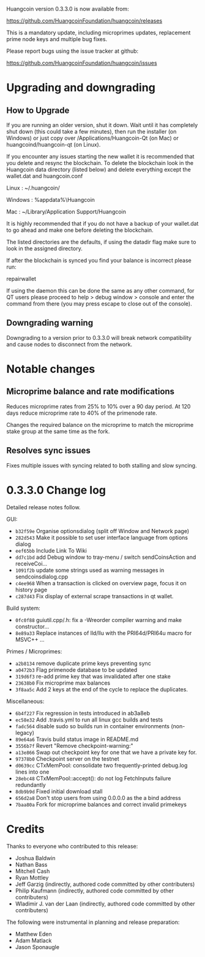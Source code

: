 Huangcoin version 0.3.3.0 is now available from:

  https://github.com/HuangcoinFoundation/huangcoin/releases

This is a mandatory update, including microprimes updates, replacement prime node
keys and multiple bug fixes.

Please report bugs using the issue tracker at github:

  https://github.com/HuangcoinFoundation/huangcoin/issues

Upgrading and downgrading
=========================

How to Upgrade
--------------

If you are running an older version, shut it down. Wait until it has completely
shut down (this could take a few minutes), then run the installer (on Windows)
or just copy over /Applications/Huangcoin-Qt (on Mac) or huangcoind/huangcoin-qt (on Linux).

If you encounter any issues starting the new wallet it is recommended that you delete and resync the blockchain. To delete the blockchain look in the
Huangcoin data directory (listed below) and delete everything except the wallet.dat and huangcoin.conf

Linux : ~/.huangcoin/

Windows : %appdata%\Huangcoin

Mac : ~/Library/Application Support/Huangcoin

It is highly recommended that if you do not have a backup of your wallet.dat
to go ahead and make one before deleting the blockchain.

The listed directories are the defaults, if using the datadir flag make sure to
look in the assigned directory.

If after the blockchain is synced you find your balance is incorrect please run:

repairwallet

If using the daemon this can be done the same as any other command, for QT users
please proceed to help > debug window > console and enter the command from there
(you may press escape to close out of the console).

Downgrading warning
---------------------
Downgrading to a version prior to 0.3.3.0 will break network compatibility and
cause nodes to disconnect from the network.

Notable changes
===============

Microprime balance and rate modifications
-----------------------------------------
Reduces microprime rates from 25% to 10% over a 90 day period.
At 120 days reduce microprime rate to 40% of the primenode rate.

Changes the required balance on the microprime to match the microprime stake
group at the same time as the fork.

Resolves sync issues
--------------------
Fixes multiple issues with syncing related to both stalling and slow syncing.

0.3.3.0 Change log
===================

Detailed release notes follow.

GUI:
- `b32f59e` Organise optionsdialog (split off Window and Network page)
- `282d543` Make it possible to set user interface language from options dialog
- `eef65bb` Include Link To Wiki
- `dd7c1bd` add Debug window to tray-menu / switch sendCoinsAction and receiveCoi…
- `1091f2b` update some strings used as warning messages in sendcoinsdialog.cpp
- `c4ee968` When a transaction is clicked on overview page, focus it on history page
- `c287d43` Fix display of external scrape transactions in qt wallet.

Build system:
- `0fc0f88` guiutil.cpp/.h: fix a -Wreorder compiler warning and make constructor…
- `8e89a33` Replace instances of lld/llu with the PRI64d/PRI64u macro for MSVC++ …

Primes / Microprimes:
- `a2b8134` remove duplicate prime keys preventing sync
- `a0472b3` Flag primenode database to be updated
- `319d6f3` re-add prime key that was invalidated after one stake
- `23638b0` Fix microprime max balances
- `3f8aa5c` Add 2 keys at the end of the cycle to replace the duplicates.

Miscellaneous:
- `6b4f227` Fix regression in tests introduced in ab3a8eb
- `ec58e32` Add .travis.yml to run all linux gcc builds and tests
- `fadc564` disable sudo so builds run in container environments (non-legacy)
- `89e64a6` Travis build status image in README.md
- `3556b7f` Revert "Remove checkpoint-warning:"
- `a13e866` Swap out checkpoint key for one that we have a private key for.
- `97378b0` Checkpoint server on the testnet
- `d0639cc` CTxMemPool: consolidate two frequently-printed debug.log lines into one
- `28ebc48` CTxMemPool::accept(): do not log FetchInputs failure redundantly
- `8db9b9d` Fixed initial download stall
- `656d2a8` Don't stop users from using 0.0.0.0 as the a bind address
- `7baa80a` Fork for microprime balances and correct invalid primekeys

Credits
=======

Thanks to everyone who contributed to this release:

- Joshua Baldwin
- Nathan Bass
- Mitchell Cash
- Ryan Mottley
- Jeff Garzig (indirectly, authored code committed by other contributers)
- Philip Kaufmann (indirectly, authored code committed by other contributers)
- Wladimir J. van der Laan (indirectly, authored code committed by other contributers)

The following were instrumental in planning and release preparation:

- Matthew Eden
- Adam Matlack
- Jason Sponaugle
